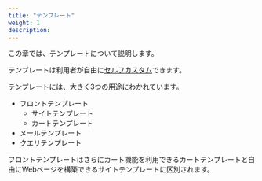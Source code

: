 ```yaml
---
title: "テンプレート"
weight: 1
description: 
---
```


この章では、テンプレートについて説明します。

テンプレートは利用者が自由に[セルフカスタム]できます。

テンプレートには、大きく3つの用途にわかれています。

* フロントテンプレート
  + サイトテンプレート
  + カートテンプレート
* メールテンプレート
* クエリテンプレート

フロントテンプレートはさらにカート機能を利用できるカートテンプレートと自由にWebページを構築できるサイトテンプレートに区別されます。

<!-- ## フロントテンプレート

## メールテンプレート

## クエリテンプレート -->




[セルフカスタム]: ../../features/customization/#セルフカスタム "セルフカスタム"
